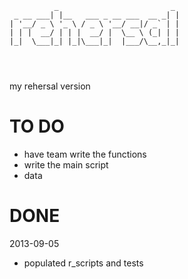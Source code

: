 ```
          _                         _ 
 _ __ ___| |__   ___ _ __ ___  __ _| |
| '__/ _ \ '_ \ / _ \ '__/ __|/ _` | |
| | |  __/ | | |  __/ |  \__ \ (_| | |
|_|  \___|_| |_|\___|_|  |___/\__,_|_|
                                      
                                    
                                    
```

my rehersal version

# TO DO

* have team write the functions
* write the main script
* data

# DONE

2013-09-05

* populated r_scripts and tests

